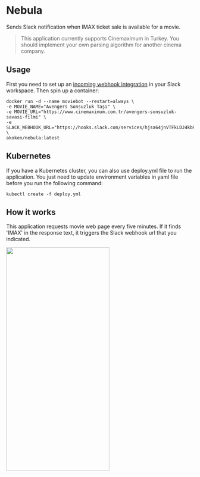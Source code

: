 # Nebula
Sends Slack notification when IMAX ticket sale is available for a movie.

> This application currently supports Cinemaximum in Turkey. You should implement your own parsing algorithm for another cinema company.

## Usage

First you need to set up an [incoming webhook integration](https://my.slack.com/services/new/incoming-webhook/) in your Slack workspace. Then spin up a container:

```
docker run -d --name moviebot --restart=always \
-e MOVIE_NAME="Avengers Sonsuzluk Taşı" \
-e MOVIE_URL="https://www.cinemaximum.com.tr/avengers-sonsuzluk-savasi-filmi" \
-e SLACK_WEBHOOK_URL="https://hooks.slack.com/services/hjsa64jnVTFkLDJ4kbRLoU9" \
akoken/nebula:latest
```
## Kubernetes

If you have a Kubernetes cluster, you can also use deploy.yml file to run the application. You just need to update environment variables in yaml file before you run the following command:

```
kubectl create -f deploy.yml
```

## How it works
This application requests movie web page every five minutes. If it finds 'IMAX' in the response text, it triggers the Slack webhook url that you indicated.

<img src="https://camo.githubusercontent.com/e0a2d3d0a9754f70bc26a40adf7aafc5ff5b5fc0/68747470733a2f2f336e706f7274616c766864736c63366d666e6a6b366638772e626c6f622e636f72652e77696e646f77732e6e65742f626c6f672f323031372f53637265656e73686f742e706e67" data-canonical-src="https://3nportalvhdslc6mfnjk6f8w.blob.core.windows.net/blog/2017/Screenshot.png" width="277" height="600" />

